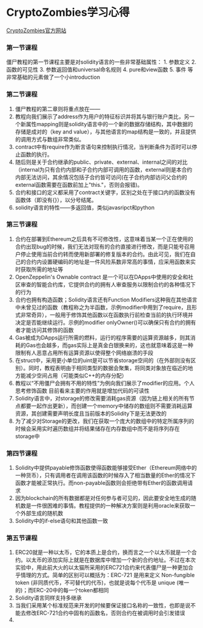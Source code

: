 # CryptoZombies学习心得
[CryptoZombies官方网站](https://cryptozombies.io/en/lesson)

### 第一节课程

僵尸教程的第一节课程主要是对solidity语言的一些非常基础属性：
    1. 参数定义
    2. 函数的可见性
    3. 参数返回值和universal命名规则
    4. pure和view函数
    5. 事件
等非常基础的元素做了一个小introduction

### 第二节课程
1. 僵尸教程的第二章则将重点放在——
1. 教程向我们展示了address作为用户的特征标识并将其与银行账户类比，另一个新属性mapping则是solidity语言中的一个新的数据存储结构，其中数据的存储是成对的（key and value），与其他语言的map结构是一致的，并且提供的调用方式与数组非常类似。
1. contract中有require作为断言语句来控制执行情况，当判断条件为否时可以停止函数的执行。
2. 随后则是关于合约继承的public、private、external、internal之间的对比（internal为只有合约内部和子合约内部可调用的函数，external则是本合约内部无法访问，其余情况包括子合约皆可访问(在子合约内部访问父合约的external函数需要在函数前加上"this."，否则会报错)。
3. 合约和接口的定义都采用了contract关键字，区别之处在于接口内的函数没有函数体（即没有{}），以分号结尾。
4. solidity语言的特性——多返回值，类似javasripct和python

### 第三节课程
1. 合约在部署到Ethereum之后具有不可修改性，这意味着当某一个正在使用的合约出现bug的时候，我们无法对现有的合约直接进行修改，而是只能号召用户停止使用当前合约转而使用新部署的修复版本的合约。由此可见，我们在自己的合约内设置硬编码的地址是一件风险系数非常高的事情，应采用函数来实时获取所需的地址等
2. OpenZeppelin's Ownable contract 是一个可以在DApps中使用的安全和社区审查的智能合约库，它提供合约的拥有人审查服务以限制合约的各种情况下的行为
3. 合约也拥有构造函数；Solidity语言还有Function Modifiers这种我在其他语言中未曾见过的函数（教程称之为半函数，示例modifier中用到了require，且形式非常奇异），一般用于修饰其他函数以在函数执行前检查当前的执行环境并决定是否能继续运行。示例的modifier onlyOwner()可以确保只有合约的拥有者才能访问其修饰的函数
3. Gas被成为DApps运行所需的燃料，运行的程序需要的运算资源越多，则其消耗的Gas也会越多，而gas实际上是真金白银换来的，这也就意味着这是一种限制有人恶意占用所有运算资源以使得整个网络崩溃的手段
4. 在struct中，采用更小单位的uint是可以节省storage空间的（在外部则没有区别）。同时，教程表明由于相同类型的数据会聚集，将同类对象放在临近的地方能减少空间占用（可能类似C++的内存分配）
5. 教程以“不用僵尸会拥有不用的特性”为例向我们展示了modifier的应用。个人思考修饰函数
目前看来主要的作用就是增加代码的可读性
6. Solidity语言中，对storage的修改需要消耗gas资源（因为链上相关的所有节点都要一起作出更新），而创建一个memory中储存的数组则不需要消耗运算资源，其创建需要声明长度且当前版本的Solidity下是无法更改的
7. 为了减少对Storage的更改，我们在获取一个庞大的数组中的特定所属序列的时候会采用实时遍历数组并将结果储存在内存数组中而不是将序列存在storage中

### 第四节课程
1. Solidity中提供payable修饰函数使得函数能够接受Ether（Ethereum网络中的一种货币），只有调用者在调用该函数的时候存入了相当数量的Ether的情况下函数才能被正常执行。而non-payable函数则会拒绝带有Ether的函数调用请求
2. 因为blockchain的所有数据都是对任何参与者可见的，因此要安全地生成的随机数是一件很困难的事情。教程提供的一种解决方案则是利用oracle来获取一个外部生成的随机数
3. Solidity中的if-else语句和其他函数一致

### 第五节课程
1. ERC20就是一种以太币，它的本质上是合约，换而言之一个以太币就是一个合约。以太币的添加实际上就是在数据库中增加一个新的合约地址。不过在本次实验中，用此前大火的以太猫所采用的ERC721合约来代表僵尸是一种更加合乎情理的方式。简单的区别可以概括为：ERC-721 是用来定义 Non-fungible token (非同质代币，不可替代的代币)，也就是说每个代币是 unique (唯一的)；而ERC-20中的每一个token都相同
2. Solidity语言同样支持多继承
3. 当我们采用某个标准规范来开发的时候要保证接口名称的一致性，也即是说不能去修改ERC-721合约中固有的函数名，否则合约在被调用时会引发错误
4. 

